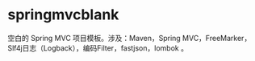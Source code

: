 # springmvcblank
空白的 Spring MVC 项目模板。涉及：Maven，Spring MVC，FreeMarker，Slf4j日志（Logback），编码Filter，fastjson，lombok 。
